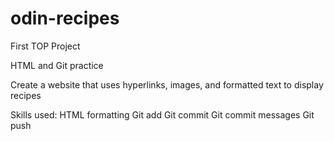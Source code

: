 # odin-recipes
First TOP Project

HTML and Git practice

Create a website that uses hyperlinks, images, and formatted text to display recipes

Skills used:
HTML formatting
Git add
Git commit
Git commit messages
Git push

